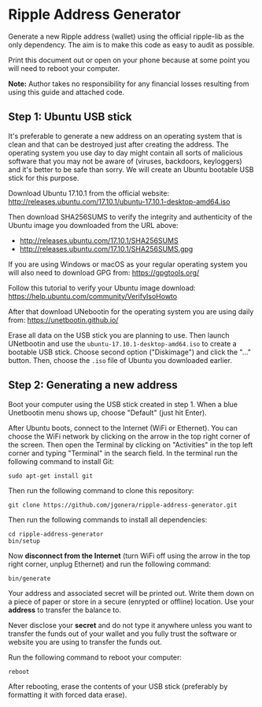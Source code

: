 # Ripple Address Generator

Generate a new Ripple address (wallet) using the official ripple-lib as the
only dependency. The aim is to make this code as easy to audit as possible.

Print this document out or open on your phone because at some point you will
need to reboot your computer.

**Note:** Author takes no responsibility for any financial losses resulting
from using this guide and attached code.


## Step 1: Ubuntu USB stick

It's preferable to generate a new address on an operating system that is clean
and that can be destroyed just after creating the address. The operating system
you use day to day might contain all sorts of malicious software that you may
not be aware of (viruses, backdoors, keyloggers) and it's better to be safe
than sorry. We will create an Ubuntu bootable USB stick for this purpose.

Download Ubuntu 17.10.1 from the official website:
http://releases.ubuntu.com/17.10.1/ubuntu-17.10.1-desktop-amd64.iso

Then download SHA256SUMS to verify the integrity and authenticity of the Ubuntu
image you downloaded from the URL above:
* http://releases.ubuntu.com/17.10.1/SHA256SUMS
* http://releases.ubuntu.com/17.10.1/SHA256SUMS.gpg

If you are using Windows or macOS as your regular operating system you will
also need to download GPG from: https://gpgtools.org/

Follow this tutorial to verify your Ubuntu image download:
https://help.ubuntu.com/community/VerifyIsoHowto

After that download UNebootin for the operating system you are using daily
from: https://unetbootin.github.io/

Erase all data on the USB stick you are planning to use. Then launch UNetbootin
and use the `ubuntu-17.10.1-desktop-amd64.iso` to create a bootable USB stick.
Choose second option ("Diskimage") and click the "..." button. Then, choose the
`.iso` file of Ubuntu you downloaded earlier.


## Step 2: Generating a new address

Boot your computer using the USB stick created in step 1. When a blue
Unetbootin menu shows up, choose "Default" (just hit Enter).

After Ubuntu boots, connect to the Internet (WiFi or Ethernet). You can choose
the WiFi network by clicking on the arrow in the top right corner of the
screen. Then open the Terminal by clicking on "Activities" in the top left
corner and typing "Terminal" in the search field. In the terminal run the
following command to install Git:

```
sudo apt-get install git
```

Then run the following command to clone this repository:

```
git clone https://github.com/jgonera/ripple-address-generator.git
```

Then run the following commands to install all dependencies:

```
cd ripple-address-generator
bin/setup
```

Now **disconnect from the Internet** (turn WiFi off using the arrow in the top
right corner, unplug Ethernet) and run the following command:

```
bin/generate
```

Your address and associated secret will be printed out. Write them down on a
piece of paper or store in a secure (enrypted or offline) location. Use your
**address** to transfer the balance to.

Never disclose your **secret** and do not type it anywhere unless you want to
transfer the funds out of your wallet and you fully trust the software or
website you are using to transfer the funds out.

Run the following command to reboot your computer:

```
reboot
```

After rebooting, erase the contents of your USB stick (preferably by formatting
it with forced data erase).
